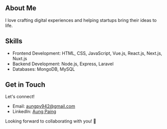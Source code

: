 ## About Me
I love crafting digital experiences and helping startups bring their ideas to life.

## Skills
- Frontend Development: HTML, CSS, JavaScript, Vue.js, React.js, Next.js, Nuxt.js
- Backend Development: Node.js, Express, Laravel
- Databases: MongoDB, MySQL

## Get in Touch
Let's connect!
- Email: [aungpy942@gmail.com](mailto:aungpy942@gmail.com)
- LinkedIn: [Aung Paing](https://www.linkedin.com/in/aung-paing-694014218/)

Looking forward to collaborating with you! 🚀
